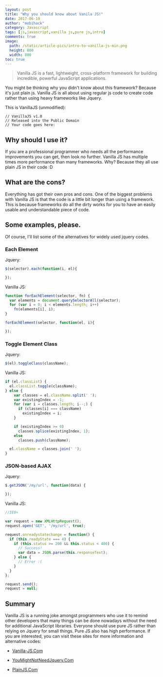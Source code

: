```yaml
---
layout: post
title: "Why you should know about Vanila JS!"
date: 2017-06-19
author: "mobihack"
category: Javascript
tags: [js,javascript,vanilla js,pure js,intro]
comments: true
image:
  path: /static/article-pics/intro-to-vanilla-js-min.png
  height: 800
  width: 800
toc: true
---
```



> Vanilla JS is a fast, lightweight, cross-platform framework for building incredible, powerful JavaScript applications.

You might be thinking why you didn't know about this framework? Because it's just plain js. Vanilla JS is all about using regular js code to create code rather than using heavy frameworks like Jquery.

This is VanillaJS (unmodified):

```
// VanillaJS v1.0
// Released into the Public Domain
// Your code goes here:
```

## Why should I use it?

If you are a professional programmer who needs all the performance improvements you can get, then look no further. Vanilla JS has multiple times more performance than many frameworks. Why? Because they all use plain JS in their code :D

## What are the cons?

Everything has got their own pros and cons. One of the biggest problems with Vanilla JS is that the code is a little bit longer than using a framework. This is because frameworks do all the dirty works for you to have an easily usable and understandable piece of code.

## Some examples, please.

Of course, I'll list some of the alternatives for widely used jquery codes.

### Each Element

Jquery:

```js
$(selector).each(function(i, el){

});
```

Vanilla JS:

```js
function forEachElement(selector, fn) {
  var elements = document.querySelectorAll(selector);
  for (var i = 0; i < elements.length; i++)
    fn(elements[i], i);
}

forEachElement(selector, function(el, i){

});
```

### Toggle Element Class

Jquery:

```js
$(el).toggleClass(className);
```

Vanilla JS:

```js
if (el.classList) {
  el.classList.toggle(className);
} else {
    var classes = el.className.split(' ');
    var existingIndex = -1;
    for (var i = classes.length; i--;) {
      if (classes[i] === className)
        existingIndex = i;
    }

    if (existingIndex >= 0)
      classes.splice(existingIndex, 1);
    else
      classes.push(className);

  el.className = classes.join(' ');
}
```

### JSON-based AJAX

Jquery:

```js
$.getJSON('/my/url', function(data) {

});
```

Vanilla JS:

```js
//IE8+

var request = new XMLHttpRequest();
request.open('GET', '/my/url', true);

request.onreadystatechange = function() {
  if (this.readyState === 4) {
    if (this.status >= 200 && this.status < 400) {
      // Success!
      var data = JSON.parse(this.responseText);
    } else {
      // Error :(
    }
  }
};

request.send();
request = null;

```

## Summary

Vanilla JS is a running joke amongst programmers who use it to remind other developers that many things can be done nowadays without the need for additional JavaScript libraries. Everyone should use pure JS rather than relying on Jquery for small things. Pure JS also has high performance. If you are interested, you can visit these sites for more information and alternative codes:

* [Vanilla-JS.Com](http://vanilla-js.com/)

* [YouMightNotNeedJquery.Com](http://youmightnotneedjquery.com/)

* [PlainJS.Com](https://plainjs.com/)